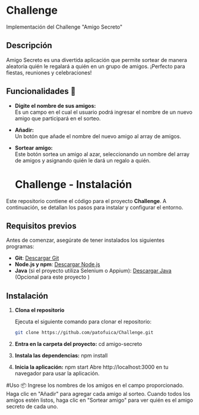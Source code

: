 # Challenge
Implementación del Challenge "Amigo Secreto"
## Descripción
Amigo Secreto es una divertida aplicación que permite sortear de manera aleatoria quién le regalará a quién en un grupo de amigos. 
¡Perfecto para fiestas, reuniones y celebraciones!
## Funcionalidades 🤖

- **Digite el nombre de sus amigos:**  
  Es un campo en el cual el usuario podrá ingresar el nombre de un nuevo amigo que participará en el sorteo.

- **Añadir:**  
  Un botón que añade el nombre del nuevo amigo al array de amigos.

- **Sortear amigo:**  
  Este botón sortea un amigo al azar, seleccionando un nombre del array de amigos y asignando quién le dará un regalo a quién.

  # Challenge - Instalación

Este repositorio contiene el código para el proyecto **Challenge**. A continuación, se detallan los pasos para instalar y configurar el entorno.

## Requisitos previos

Antes de comenzar, asegúrate de tener instalados los siguientes programas:

- **Git**: [Descargar Git](https://git-scm.com/)
- **Node.js y npm**: [Descargar Node.js](https://nodejs.org/)
- **Java** (si el proyecto utiliza Selenium o Appium): [Descargar Java](https://www.oracle.com/java/technologies/javase-jdk11-downloads.html) (Opcional para este proyecto )

## Instalación

1. **Clona el repositorio**

   Ejecuta el siguiente comando para clonar el repositorio:

   ```bash
   git clone https://github.com/patofuica/Challenge.git

2. **Entra en la carpeta del proyecto:**
cd amigo-secreto

3. **Instala las dependencias:**
npm install

4. **Inicia la aplicación:**
npm start
Abre http://localhost:3000 en tu navegador para usar la aplicación.

#Uso 📦
Ingrese los nombres de los amigos en el campo proporcionado.
Haga clic en "Añadir" para agregar cada amigo al sorteo.
Cuando todos los amigos estén listos, haga clic en "Sortear amigo" para ver quién es el amigo secreto de cada uno.
